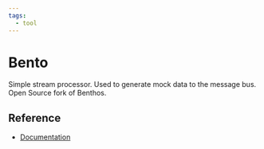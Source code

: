 ```yaml
---
tags:
  - tool
---
```


# Bento

Simple stream processor. Used to generate mock data to the message bus. Open Source fork of Benthos.

## Reference

- [Documentation](https://warpstreamlabs.github.io/bento/)
